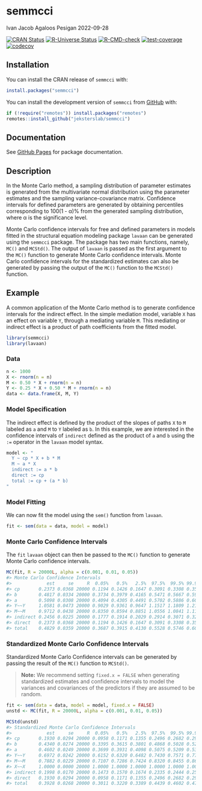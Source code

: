 semmcci
================
Ivan Jacob Agaloos Pesigan
2022-09-28

<!-- README.md is generated from README.Rmd. Please edit that file -->
<!-- badges: start -->

[![CRAN
Status](https://www.r-pkg.org/badges/version/semmcci)](https://cran.r-project.org/package=semmcci)
[![R-Universe
Status](https://jeksterslab.r-universe.dev/badges/semmcci)](https://jeksterslab.r-universe.dev)
[![R-CMD-check](https://github.com/jeksterslab/semmcci/workflows/R-CMD-check/badge.svg)](https://github.com/jeksterslab/semmcci/actions)
[![test-coverage](https://github.com/jeksterslab/semmcci/actions/workflows/test-coverage.yaml/badge.svg)](https://github.com/jeksterslab/semmcci/actions/workflows/test-coverage.yaml)
[![codecov](https://codecov.io/gh/jeksterslab/semmcci/branch/main/graph/badge.svg?token=KVLUET3DJ6)](https://codecov.io/gh/jeksterslab/semmcci)
<!-- badges: end -->

## Installation

You can install the CRAN release of `semmcci` with:

``` r
install.packages("semmcci")
```

You can install the development version of `semmcci` from
[GitHub](https://github.com/jeksterslab/semmcci) with:

``` r
if (!require("remotes")) install.packages("remotes")
remotes::install_github("jeksterslab/semmcci")
```

## Documentation

See [GitHub Pages](https://jeksterslab.github.io/semmcci/index.html) for
package documentation.

## Description

In the Monte Carlo method, a sampling distribution of parameter
estimates is generated from the multivariate normal distribution using
the parameter estimates and the sampling variance-covariance matrix.
Confidence intervals for defined parameters are generated by obtaining
percentiles corresponding to 100(1 - α)% from the generated sampling
distribution, where α is the significance level.

Monte Carlo confidence intervals for free and defined parameters in
models fitted in the structural equation modeling package `lavaan` can
be generated using the `semmcci` package. The package has two main
functions, namely, `MC()` and `MCStd()`. The output of `lavaan` is
passed as the first argument to the `MC()` function to generate Monte
Carlo confidence intervals. Monte Carlo confidence intervals for the
standardized estimates can also be generated by passing the output of
the `MC()` function to the `MCStd()` function.

## Example

A common application of the Monte Carlo method is to generate confidence
intervals for the indirect effect. In the simple mediation model,
variable `X` has an effect on variable `Y`, through a mediating variable
`M`. This mediating or indirect effect is a product of path coefficients
from the fitted model.

``` r
library(semmcci)
library(lavaan)
```

### Data

``` r
n <- 1000
X <- rnorm(n = n)
M <- 0.50 * X + rnorm(n = n)
Y <- 0.25 * X + 0.50 * M + rnorm(n = n)
data <- data.frame(X, M, Y)
```

### Model Specification

The indirect effect is defined by the product of the slopes of paths `X`
to `M` labeled as `a` and `M` to `Y` labeled as `b`. In this example, we
are interested in the confidence intervals of `indirect` defined as the
product of `a` and `b` using the `:=` operator in the `lavaan` model
syntax.

``` r
model <- "
  Y ~ cp * X + b * M
  M ~ a * X
  indirect := a * b
  direct := cp
  total := cp + (a * b)
"
```

### Model Fitting

We can now fit the model using the `sem()` function from `lavaan`.

``` r
fit <- sem(data = data, model = model)
```

### Monte Carlo Confidence Intervals

The `fit` `lavaan` object can then be passed to the `MC()` function to
generate Monte Carlo confidence intervals.

``` r
MC(fit, R = 20000L, alpha = c(0.001, 0.01, 0.05))
#> Monte Carlo Confidence Intervals
#>             est     se     R  0.05%   0.5%   2.5%  97.5%  99.5% 99.95%
#> cp       0.2373 0.0368 20000 0.1194 0.1426 0.1647 0.3091 0.3308 0.3561
#> b        0.4817 0.0334 20000 0.3734 0.3979 0.4165 0.5471 0.5667 0.5930
#> a        0.5098 0.0308 20000 0.4094 0.4305 0.4491 0.5702 0.5886 0.6057
#> Y~~Y     1.0581 0.0473 20000 0.9029 0.9361 0.9647 1.1517 1.1809 1.2134
#> M~~M     0.9712 0.0438 20000 0.8350 0.8594 0.8851 1.0556 1.0841 1.1115
#> indirect 0.2456 0.0225 20000 0.1777 0.1914 0.2029 0.2914 0.3071 0.3227
#> direct   0.2373 0.0368 20000 0.1194 0.1426 0.1647 0.3091 0.3308 0.3561
#> total    0.4829 0.0359 20000 0.3687 0.3915 0.4130 0.5528 0.5746 0.6026
```

### Standardized Monte Carlo Confidence Intervals

Standardized Monte Carlo Confidence intervals can be generated by
passing the result of the `MC()` function to `MCStd()`.

> **Note:** We recommend setting `fixed.x = FALSE` when generating
> standardized estimates and confidence intervals to model the variances
> and covariances of the predictors if they are assumed to be random.

``` r
fit <- sem(data = data, model = model, fixed.x = FALSE)
unstd <- MC(fit, R = 20000L, alpha = c(0.001, 0.01, 0.05))
```

``` r
MCStd(unstd)
#> Standardized Monte Carlo Confidence Intervals
#>             est     se     R  0.05%   0.5%   2.5%  97.5%  99.5% 99.95%
#> cp       0.1930 0.0294 20000 0.0958 0.1171 0.1355 0.2496 0.2682 0.2904
#> b        0.4340 0.0274 20000 0.3395 0.3615 0.3801 0.4868 0.5028 0.5217
#> a        0.4602 0.0249 20000 0.3699 0.3931 0.4098 0.5075 0.5209 0.5379
#> Y~~Y     0.6972 0.0242 20000 0.6152 0.6320 0.6482 0.7430 0.7571 0.7733
#> M~~M     0.7882 0.0229 20000 0.7107 0.7286 0.7424 0.8320 0.8455 0.8632
#> X~~X     1.0000 0.0000 20000 1.0000 1.0000 1.0000 1.0000 1.0000 1.0000
#> indirect 0.1998 0.0170 20000 0.1473 0.1570 0.1674 0.2335 0.2444 0.2578
#> direct   0.1930 0.0294 20000 0.0958 0.1171 0.1355 0.2496 0.2682 0.2904
#> total    0.3928 0.0268 20000 0.3011 0.3220 0.3389 0.4439 0.4602 0.4785
```
